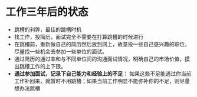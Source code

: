# 工作三年后的状态
- 跳槽的利弊，最佳的跳槽时机
- 找工作，投简历，面试完全不需要在打算跳槽的时候进行
- 在跳槽前，重新做自己的简历然后放到网上，故意投一些自己感兴趣的职位，尽量找一些机会去参加一些单位的面试。
- 通过简历的通过率和与不同单位间的沟通面试情况，明确自己的市场价值，摸出跳槽工作的上下限。
- **通过参加面试，记录下自己能力和经验上的不足：** 如果这些不足能通过你当前工作补回来，就暂时不用跳槽；如果当前工作明显不能弥补你的不足，则尽量想办法跳槽
